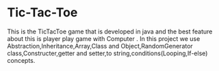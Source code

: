# Tic-Tac-Toe
This is the TicTacToe game that is developed in java and the best feature about this is player play game with Computer .
In this project we use Abstraction,Inheritance,Array,Class and Object,RandomGenerator class,Constructer,getter and setter,to string,conditions(Looping,If-else) concepts.
